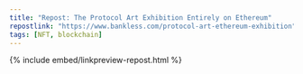 ```yaml
---
title: "Repost: The Protocol Art Exhibition Entirely on Ethereum"
repostlink: "https://www.bankless.com/protocol-art-ethereum-exhibition"
tags: [NFT, blockchain]
---
```


{% include embed/linkpreview-repost.html %}
